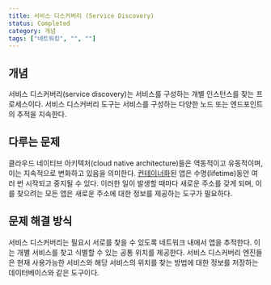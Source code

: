 ```yaml
---
title: 서비스 디스커버리 (Service Discovery)
status: Completed
category: 개념
tags: ["네트워킹", "", ""]
---
```


## 개념

서비스 디스커버리(service discovery)는 서비스를 구성하는 개별 인스턴스를 찾는 프로세스이다. 
서비스 디스커버리 도구는 서비스를 구성하는 다양한 노드 또는 엔드포인트의 추적을 지속한다.

## 다루는 문제

클라우드 네이티브 아키텍처(cloud native architecture)들은 역동적이고 유동적이며, 이는 지속적으로 변화하고 있음을 의미한다.
[컨테이너화](/containerization/)된 앱은 수명(lifetime)동안 여러 번 시작되고 중지될 수 있다.
이러한 일이 발생할 때마다 새로운 주소를 갖게 되며,
이를 찾으려는 모든 앱은 새로운 주소에 대한 정보를 제공하는 도구가 필요하다.

## 문제 해결 방식

서비스 디스커버리는 필요시 서로를 찾을 수 있도록 네트워크 내에서 앱을 추적한다.
이는 개별 서비스를 찾고 식별할 수 있는 공통 위치를 제공한다.
서비스 디스커버리 엔진들은 현재 사용가능한 서비스와 해당 서비스의 위치를 찾는 방법에 대한 정보를 저장하는 데이터베이스와 같은 도구이다.
